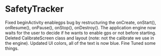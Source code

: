 SafetyTracker
=============
Fixed beginActivity enablegps bug by restructuring the onCreate, onStart(), onResume(), onPause(), onStop(), onDestroy().
The application engine now waits for the user to decide if he wants to enable gps or not before starting.
Deleted CalibrateScreen class and layout (note: not the calibrate we use in the engine).
Updated UI colors, all of the text is now blue.
Fine Tuned some things.
